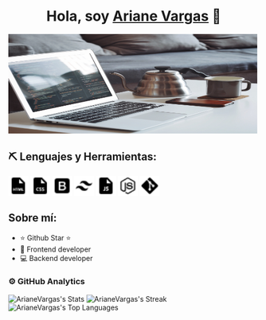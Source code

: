 <div align="center">
<h1 align="center">Hola, soy <a href="">Ariane Vargas</a> 👋</h1>
</div>

<img src="./img/goran-ivos-idmvPhF8t4E-unsplash.jpg" width="500" height="200">

## ⛏ Lenguajes y Herramientas:

<div>
<img src="/img/file-html-solid-24.png" width="40" height="40">
<img src="/img/file-css-solid-24.png" width="40" height="40">
<img src="/img/bootstrap-logo-24.png" width="40" height="40">
<img src="/img/tailwind-css-logo-24.png" width="40" height="40">
<img src="/img/file-js-solid-24.png" width="40" height="40">
<img src="/img/nodejs-logo-24.png" width="40" height="40">
<img src="/img/git-logo-24.png" width="40" height="40">
</div>

## Sobre mí:

- ⭐ Github Star ⭐
- 📲 Frontend developer
- 💻 Backend developer

### ⚙️ GitHub Analytics

![ArianeVargas's Stats](https://github-readme-stats.vercel.app/api?username=ArianeVargas&theme=vue-dark&show_icons=true&hide_border=false&count_private=true)
![ArianeVargas's Streak](https://github-readme-streak-stats.herokuapp.com/?user=ArianeVargas&theme=vue-dark&hide_border=false)
![ArianeVargas's Top Languages](https://github-readme-stats.vercel.app/api/top-langs/?username=ArianeVargas&theme=vue-dark&show_icons=true&hide_border=false&layout=compact)
